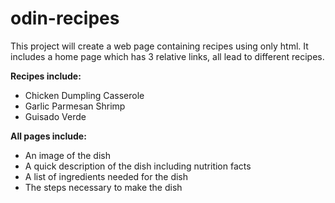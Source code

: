 # odin-recipes
This project will create a web page containing recipes using only html. 
It includes a home page which has 3 relative links, all lead to different recipes.

**Recipes include:** 
- Chicken Dumpling Casserole
- Garlic Parmesan Shrimp
- Guisado Verde

**All pages include:**
- An image of the dish
- A quick description of the dish including nutrition facts
- A list of ingredients needed for the dish
- The steps necessary to make the dish

